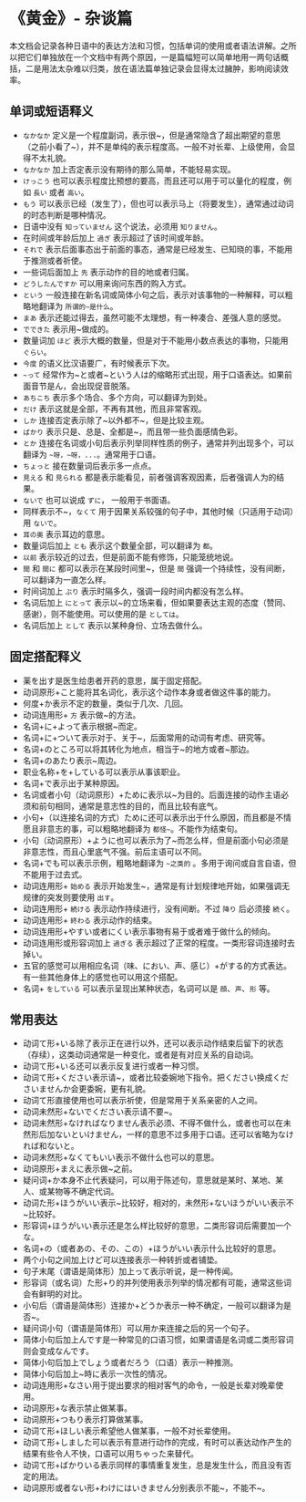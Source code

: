 # 《黄金》- 杂谈篇

本文档会记录各种日语中的表达方法和习惯，包括单词的使用或者语法讲解。之所以把它们单独放在一个文档中有两个原因，一是篇幅短可以简单地用一两句话概括，二是用法太杂难以归类，放在语法篇单独记录会显得太过臃肿，影响阅读效率。

## 单词或短语释义
* `なかなか` 定义是一个程度副词，表示很\~，但是通常隐含了超出期望的意思（之前小看了~），并不是单纯的表示程度高。一般不对长辈、上级使用，会显得不太礼貌。
* `なかなか` 加上否定表示没有期待的那么简单，不能轻易实现。
* `けっこう` 也可以表示程度比预想的要高，而且还可以用于可以量化的程度，例如 `長い` 或者 `高い`。
* `もう` 可以表示已经（发生了），但也可以表示马上（将要发生），通常通过动词的时态判断是哪种情况。
* 日语中没有 `知っていません` 这个说法，必须用 `知りません`。
* 在时间或年龄后加上 `過ぎ` 表示超过了该时间或年龄。
* `それで` 表示后面事态出于前面的事态，通常是已经发生、已知晓的事，不能用于推测或者祈使。
* 一些词后面加上 `先` 表示动作的目的地或者归属。
* `どうしたんですか` 可以用来询问东西的购入方式。
* `という` 一般连接在新名词或简体小句之后，表示对该事物的一种解释，可以粗略地翻译为 `所谓的~是什么`。
* `まあ` 表示还能过得去，虽然可能不太理想，有一种凑合、差强人意的感觉。
* `でできた` 表示用~做成的。
* 数量词加 `ほど` 表示大概的数量，但是对于不能用小数点表达的事物，只能用 `ぐらい`。
* `今度` 的语义比汉语要广，有时候表示下次。
* `~って` 经常作为\~と或者\~という人は的缩略形式出现，用于口语表达。如果前面音节是ん，会出现促音脱落。
* `あちこち` 表示多个场合、多个方向，可以翻译为到处。
* `だけ` 表示这就是全部，不再有其他，而且非常客观。
* `しか` 连接否定表示除了\~以外都不\~，但是比较主观。
* `ばかり` 表示只是、总是、全都是~，而且带一些负面感情色彩。
* `とか` 连接在名词或小句后表示列举同样性质的例子，通常并列出现多个，可以翻译为 `~呀，~呀，...`。通常用于口语。
* `ちょっと` 接在数量词后表示多一点点。
* `見える` 和 `見られる` 都是表示能看见，前者强调客观因素，后者强调人为的结果。
* `ないで` 也可以说成 `ずに`， 一般用于书面语。
* 同样表示不~，`なくて` 用于因果关系较强的句子中，其他时候（只适用于动词）用 `ないで`。
* `耳の奥` 表示耳边的意思。
* 数量词后加上 `とも` 表示这个数量全部，可以翻译为 `都`。
* `以前` 表示较近的过去，但是前面不能有修饰，只能笼统地说。
* `間` 和 `間に` 都可以表示在某段时间里~，但是 `間` 强调一个持续性，没有间断，可以翻译为一直怎么样。
* 时间词加上 `ぶり` 表示时隔多久，强调一段时间内都没有怎么样。
* 名词后加上 `にとって` 表示以~的立场来看，但如果要表达主观的态度（赞同、感谢），则不能使用。可以使用的是 `としては`。
* 名词后加上 `として` 表示以某种身份、立场去做什么。

## 固定搭配释义
* 薬を出す是医生给患者开药的意思，属于固定搭配。
* 动词原形+こと能将其名词化，表示这个动作本身或者做这件事的能力。
* 何度+か表示不定的数量，类似于几次、几回。
* 动词连用形+ `方` 表示做~的方法。
* 名词+に+よって表示根据~而定。
* 名词+に+ついて表示对于、关于~，后面常用的动词有考虑、研究等。
* 名词+のところ可以将其转化为地点，相当于\~的地方或者\~那边。
* 名词+のあたり表示~周边。
* 职业名称+を+している可以表示从事该职业。
* 名词+で表示出于某种原因。
* 名词或者小句（动词原形）+ために表示以~为目的。后面连接的动作主语必须和前句相同，通常是意志性的目的，而且比较有底气。
* 小句+（以连接名词的方式）ために还可以表示出于什么原因，而且都是不情愿且非意志的事，可以粗略地翻译为 `都怪~`。不能作为结束句。
* 小句（动词原形）+ように也可以表示为了~而怎么样，但是前面小句必须是非意志性，而且心里底气不强。前后主语可以不同。
* 名词+でも可以表示示例，粗略地翻译为 `~之类的` 。多用于询问或自言自语，但不能用于过去式。
* 动词连用形+ `始める` 表示开始发生~，通常是有计划规律地开始，如果强调无规律的突发则要使用 `出す`。
* 动词连用形+ `続ける` 表示动作持续进行，没有间断。不过 `降り` 后必须接 `続く`。
* 动词连用形+ `終わる` 表示动作的结束。
* 动词连用形+やすい或者にくい表示事物有易于或者难于做什么的倾向。
* 动词连用形或形容词加上 `過ぎる` 表示超过了正常的程度。一类形容词连接时去掉い。
* 五官的感觉可以用相应名词（味、におい、声、感じ）+がする的方式表达。有一些其他身体上的感觉也可以用这个搭配。
* 名词+ `をしている` 可以表示呈现出某种状态，名词可以是 `顔`、`声`、`形` 等。

## 常用表达
* 动词て形+いる除了表示正在进行以外，还可以表示动作结束后留下的状态（存续），这类动词通常是一种变化，或者是有对应关系的自动词。
* 动词て形+いる还可以表示反复进行或者一种习惯。
* 动词て形+ください表示请\~，或者比较委婉地下指令。把ください换成くださいませんか会更委婉，更有礼貌。
* 动词て形直接使用也可以表示祈使，但是常用于关系亲密的人之间。
* 动词未然形+ないでください表示请不要\~。
* 动词未然形+なければなりません表示必须、不得不做什么，或者也可以在未然形后加ないといけません，一样的意思不过多用于口语。还可以省略为なければ和ないと。
* 动词未然形+なくてもいい表示不做什么也可以的意思。
* 动词原形+まえに表示做~之前。
* 疑问词+か本身不止代表疑问，可以用于陈述句，意思就是某时、某地、某人、或某物等不确定代词。
* 动词た形+ほうがいい表示\~比较好，相对的，未然形+ないほうがいい表示不\~比较好。
* 形容词+ほうがいい表示还是怎么样比较好的意思，二类形容词后需要加一个な。
* 名词+の（或者あの、その、この）+ほうがいい表示什么比较好的意思。
* 两个小句之间加上けど可以连接表示一种转折或者铺垫。
* 句子末尾（谓语是简体形）加上って表示听说，是一种传闻。
* 形容词（或名词）た形+り的并列使用表示列举的情况都有可能，通常这些词会有鲜明的对比。
* 小句后（谓语是简体形）连接か+どうか表示一种不确定，一般可以翻译为是否~。
* 疑问词小句（谓语是简体形）可以用か来连接之后的另一个句子。
* 简体小句后加上んです是一种常见的口语习惯，如果谓语是名词或二类形容词则会变成なんです。
* 简体小句后加上でしょう或者だろう（口语）表示一种推测。
* 简体小句后加上~時に表示一次性的情况。
* 动词连用形+なさい用于提出要求的相对客气的命令，一般是长辈对晚辈使用。
* 动词原形+な表示禁止做某事。
* 动词原形+つもり表示打算做某事。
* 动词て形+ほしい表示希望他人做某事，一般不对长辈使用。
* 动词て形+しました可以表示有意进行动作的完成，有时可以表达动作产生的结果有些令人不快，口语可以用ちゃった来替代。
* 动词て形+ばかりいる表示同样的事情重复发生，总是发生什么，而且没有否定的用法。
* 动词原形或者ない形+わけにはいきません分别表示不能\~，不能不\~。
